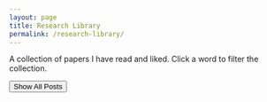 ```yaml
---
layout: page
title: Research Library
permalink: /research-library/
---
```


A collection of papers I have read and liked. Click a word to filter the collection.


<script>
  // Load the precomputed word-to-posts map
  const wordToPostsMap = {{ site.data.wordToPostsMap | jsonify }};

  var postsData = [
    {% for post in site.categories.research %}
      {
        "title": "{{ post.title | escape | replace: '&amp;', '&' | replace: '&lt;', '<' | replace: '&gt;', '>' | replace: '&quot;', '"' | replace: '&#39;', "'" }}",
        "url": "{{ post.url | absolute_url }}",
        "date": "{{ post.date | date: '%B %d, %Y' }}",
        "summary": "{{ post.summary | escape | strip_newlines | replace: '&amp;', '&' | replace: '&lt;', '<' | replace: '&gt;', '>' | replace: '&quot;', '"' | replace: '&#39;', "'" }}"
      },
    {% endfor %}
  ];


function displayAllPosts() {
  document.querySelectorAll('#word-cloud span').forEach(el => el.classList.remove('clicked-word'));
  const postsContainer = document.getElementById('posts-container');
  if (!postsContainer) return;
  postsContainer.innerHTML = ''; // Clear previous content

  const listElement = document.createElement('ul');
  postsData.forEach(post => {
    const postItem = document.createElement('li');
    
    const postLink = document.createElement('a');
    postLink.href = post.url;
    postLink.innerText = post.title;
    postLink.target = "_blank"; // open in new tab
    
    const postDate = document.createElement('div');
    postDate.innerText = post.date;
    postDate.className = 'date-italic';
    
    const postSummary = document.createElement('div');
    postSummary.innerText = post.summary;

    postItem.appendChild(postLink);
    postItem.appendChild(document.createElement('br'));
    postItem.appendChild(postDate);
    postItem.appendChild(postSummary);
    postItem.appendChild(document.createElement('br'));
    
    listElement.appendChild(postItem);
  });
  postsContainer.appendChild(listElement);
}

document.addEventListener('DOMContentLoaded', function() {
  // Convert wordToPostsMap to an array of [word, posts] pairs
  const wordPostsPairs = Object.keys(wordToPostsMap).map(word => [word, wordToPostsMap[word]]);

  // Sort the pairs by the number of posts in descending order and keep only the top k
  const cloudSize = 80
  const topWords = wordPostsPairs.sort((a, b) => b[1].length - a[1].length).slice(0, cloudSize);

  const wordCloudContainer = document.getElementById('word-cloud');
  wordCloudContainer.innerHTML = ''; // Clear previous word cloud, if any

  // Assuming topWords is sorted by frequency, descending
  const maxFrequency = topWords[0][1].length; // The frequency of the most common word
  const minFrequency = topWords[topWords.length - 1][1].length; // The frequency of the least common word

  topWords.forEach(([word, posts]) => {
    const frequency = posts.length;
    const basefontsize = 16
    const scale = (frequency - minFrequency) / (maxFrequency - minFrequency);
    const fontSize = basefontsize + (scale * basefontsize); // 16px is the base size, and we scale up to double this size

    const wordElement = document.createElement('span');
    wordElement.style.fontSize = `${fontSize}px`; // Set the dynamically calculated font size
    wordElement.innerText = word;
    wordElement.style.cursor = 'pointer';
    wordElement.style.color = getRandomColor();
    wordElement.title = `Frequency: ${frequency}`;
    wordElement.onclick = function() {
      displayPostsForWord(word); 
      document.querySelectorAll('#word-cloud span').forEach(el => el.classList.remove('clicked-word'));
      this.classList.add('clicked-word');
      };
    wordCloudContainer.appendChild(wordElement);
    wordCloudContainer.appendChild(document.createTextNode(' ')); // For spacing
  });

  displayAllPosts(); // Initially show all posts
});

function getRandomColor() {
    // Generate a random hue from 0 to 360
    const hue = Math.floor(Math.random() * 360);
    // Set saturation to 100% and lightness to 50% for vivid colors
    return `hsl(${hue}, 100%, 40%)`;
}

function displayPostsForWord(word) {
  const postsContainer = document.getElementById('posts-container');
  if (!postsContainer) return;
  postsContainer.innerHTML = ''; // Clear previous content
  
  let relatedPosts = wordToPostsMap[word];
  if (relatedPosts && relatedPosts.length > 0) {
    // Sort posts by date
    relatedPosts = relatedPosts.sort((a, b) => {
      // Assuming the date is in a format like "5 Jun 2017"
      const dateA = new Date(a.date);
      const dateB = new Date(b.date);
      return dateB - dateA; // Sort in descending order (newest first)
    });

    const listElement = document.createElement('ul');
    relatedPosts.forEach(post => {
      const postItem = document.createElement('li');
      
      const postLink = document.createElement('a');
      postLink.href = post.url;
      postLink.innerText = post.title;
      postLink.target = "_blank"; // open in new tab
      
      const postDate = document.createElement('div');
      postDate.innerText = post.date;
      postDate.className = 'date-italic';
      
      const postSummary = document.createElement('div');
      postSummary.innerText = post.summary;

      postItem.appendChild(postLink);
      postItem.appendChild(document.createElement('br'));
      postItem.appendChild(postDate);
      postItem.appendChild(postSummary);
      postItem.appendChild(document.createElement('br'));
      
      listElement.appendChild(postItem);
    });
    postsContainer.appendChild(listElement);
  } else {
    postsContainer.innerHTML = '<p>No posts found for this word.</p>';
  }
}


</script>

<head>
  <!-- Other head elements -->
  <style>
    #word-cloud {
      display: flex;
      flex-wrap: wrap;
      justify-content: space-evenly;
      align-items: flex-start;
      text-align: justify;
      line-height: 0.9;
    }
    #word-cloud span {
      margin-right: 4px; /* Horizontal spacing between words */
      margin-left: 4px; /* Horizontal spacing between words */
      margin-top: 4px; /* Vertical spacing between lines of words */
      margin-bottom: 4px; /* Vertical spacing between lines of words */
    }
    .date-italic {
      font-style: italic;
    }
    .clicked-word {
      font-weight: bold;
      text-decoration: underline;
    }
  </style>
</head>


<div id="word-cloud"></div>
<button id="show-all-posts">Show All Posts</button>
<script> document.getElementById('show-all-posts').addEventListener('click', displayAllPosts); </script>
<br><br>
<div id="posts-container"></div>

